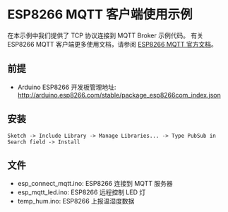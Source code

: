 # ESP8266 MQTT 客户端使用示例
在本示例中我们提供了 TCP 协议连接到 MQTT Broker 示例代码。
有关 ESP8266 MQTT 客户端更多使用文档，请参阅 [ESP8266 MQTT 官方文档](https://pubsubclient.knolleary.net/)。


## 前提
* Arduino ESP8266 开发板管理地址: http://arduino.esp8266.com/stable/package_esp8266com_index.json


## 安装
```
Sketch -> Include Library -> Manage Libraries... -> Type PubSub in Search field -> Install
```

## 文件
* esp_connect_mqtt.ino: ESP8266 连接到 MQTT 服务器
* esp_mqtt_led.ino: ESP8266 远程控制 LED 灯
* temp_hum.ino: ESP8266 上报温湿度数据



